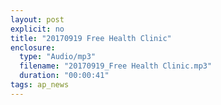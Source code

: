 ```yaml
---
layout: post
explicit: no
title: "20170919 Free Health Clinic"
enclosure:
  type: "Audio/mp3"
  filename: "20170919_Free Health Clinic.mp3"
  duration: "00:00:41"
tags: ap_news
---
```




